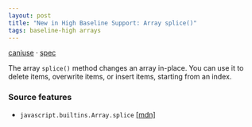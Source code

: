 ```yaml
---
layout: post
title: "New in High Baseline Support: Array splice()"
tags: baseline-high arrays
---
```


[caniuse](https://caniuse.com/?search=array-splice) · [spec](https://tc39.es/ecma262/multipage/indexed-collections.html#sec-array.prototype.splice)

The array `splice()` method changes an array in-place. You can use it to delete items, overwrite items, or insert items, starting from an index.

### Source features

- ``javascript.builtins.Array.splice`` [[mdn]](https://developer.mozilla.org/en-US/search?q=javascript.builtins.Array.splice)
